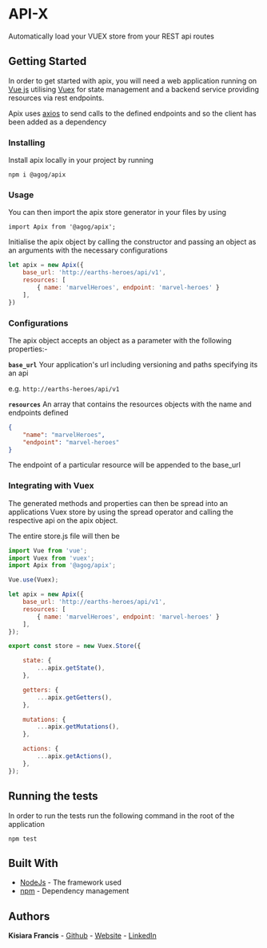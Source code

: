 # API-X

Automatically load your VUEX store from your REST api routes

## Getting Started

In order to get started with apix, you will need a web application running on [Vue js](https://vuejs.org/) utilising [Vuex](https://vuex.vuejs.org/) for state management
and a backend service providing resources via rest endpoints.

Apix uses [axios](https://github.com/axios/axios) to send calls to the defined endpoints and so the client has been added as a dependency

### Installing

Install apix locally in your project by running

```
npm i @agog/apix
```

### Usage

You can then import the apix store generator in your files by using

```
import Apix from '@agog/apix';
```

Initialise the apix object by calling the constructor and passing an object as an arguments with the necessary configurations

```javascript
let apix = new Apix({
    base_url: 'http://earths-heroes/api/v1',
    resources: [
        { name: 'marvelHeroes', endpoint: 'marvel-heroes' }
    ],
})
```

### Configurations
The apix object accepts an object as a parameter with the following properties:-

<code>**base_url**</code>
Your application's url including versioning and paths specifying its an api

e.g. <code>http://earths-heroes/api/v1</code>

<code>**resources**</code>
An array that contains the resources objects with the name and endpoints defined

```json
{ 
    "name": "marvelHeroes", 
    "endpoint": "marvel-heroes" 
}
```

The endpoint of a particular resource will be appended to the base_url

### Integrating with Vuex

The generated methods and properties can then be spread into an applications Vuex store by using the spread operator and calling the respective api 
on the apix object.

The entire store.js file will then be 

```javascript
import Vue from 'vue';
import Vuex from 'vuex';
import Apix from '@agog/apix';

Vue.use(Vuex);

let apix = new Apix({
    base_url: 'http://earths-heroes/api/v1',
    resources: [
        { name: 'marvelHeroes', endpoint: 'marvel-heroes' }
    ],
});

export const store = new Vuex.Store({

    state: {
        ...apix.getState(),
    },

    getters: {
        ...apix.getGetters(),
    },

    mutations: {
        ...apix.getMutations(),
    },

    actions: {
        ...apix.getActions(),
    },
});

```

## Running the tests

In order to run the tests run the following command in the root of the application

```
npm test
```

## Built With

* [NodeJs](https://nodejs.org/en/) - The framework used
* [npm](https://www.npmjs.com/) - Dependency management

## Authors

**Kisiara Francis** 
    - [Github](https://github.com/franciskisiara)
    - [Website](https://profiles.agog.co.ke/kisiara)
    - [LinkedIn](https://www.linkedin.com/in/francis-kisiara-289360ab/)
